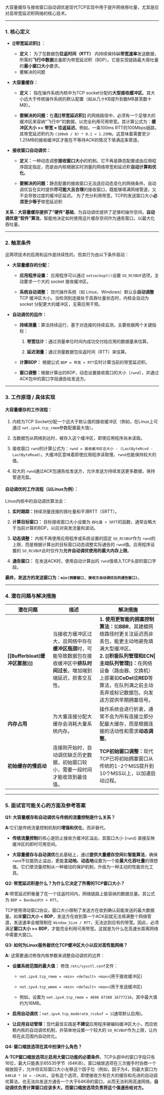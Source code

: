 大容量缓存与接收窗口自动调优是现代TCP实现中用于提升网络吞吐量，尤其是应对高带宽延迟积网络的核心技术。

---

### 1. 核心定义
- **[[带宽延迟积]]** ：
	- **定义：** 为了在数据包**往返时间（RTT）** 内持续保持**以带宽速率**发送数据，所需的**飞行中数据**总量即为带宽延迟积（BDP）。它是实现链路最大吞吐量的**最小窗口大小**要求。
	- 要解决的问题
- ​**大容量缓存：​**​
    
    - ​**定义：​**​ 指在操作系统内核中为TCP socket分配的**大型接收缓冲区**。其大小远大于传统操作系统的默认配置（如从几十KB提升到数MB甚至数十MB）。
        
    - ​**要解决的问题：​**​ 在**高[[带宽延迟积]]** 的网络路径中，必须有一个足够大的缓冲区来容纳“飞行中”的数据，以完全利用可用带宽。其计算公式为：​**缓冲区大小 >= 带宽 × 往返延迟**。例如，一条100ms RTT的100Mbps链路，其带宽延迟积约为 `(100e6 / 8) * 0.1 ≈ 1.25MB`。这意味着需要至少1.25MB的接收缓冲区才能在不等待ACK的情况下填满这条管道。
   
    
- ​**接收窗口自动调优：​**​
    
    - ​**定义：​**​ 一种动态调整**接收窗口大小**的机制。它不再是静态配置或由应用程序固定指定，而是由内核根据实时测量的网络带宽和延迟积**自动计算和优化**。
        
    - ​**要解决的问题：​**​ 静态配置的接收窗口无法适应动态变化的网络条件。自动调优旨在实时提供**尽可能大且合理**的接收窗口，既能够填满网络管道，又不会导致过度的缓冲区延迟。
	    为了充分利用带宽，TCP的发送窗口大小**必须至少等于**带宽延迟积
        
    

​**关系：​**​ ​**大容量缓存提供了“硬件”基础**，为自动调优提供了足够的操作空间。​**自动调优是“软件”算法**，智能地决定如何使用这片缓存空间作为通告窗口，以最大化吞吐量。

---

### 2. 触发条件

这两项技术的启用和运作是持续性的，但其行为由以下条件驱动：

- ​**大容量缓存的分配：​**​
    
    - ​**应用程序设置：​**​ 应用程序可以通过 `setsockopt()`设置 `SO_RCVBUF`选项，主动要求一个大的 socket 接收缓冲区。
        
    - ​**系统自动调整：​**​ 现代操作系统（如 Linux、Windows）默认会**自动调整**​ TCP 缓冲区大小。当检测到连接处于高吞吐量状态时，内核会自动为 socket 分配更大的缓冲区，无需应用干预。
        
    
- ​**自动调优的运作：​**​
    
    - ​**持续测量：​**​ 算法持续运行，基于对连接的持续监测，主要依据两个关键指标：
        
        1. ​**带宽估计：​**​ 通过测量单位时间内成功交付给应用的数据量来估算。
            
        2. ​**延迟测量：​**​ 通过测量数据包往返时间（RTT）来估算。
            
        
    - ​**计算BDP：​**​ 根据公式 `BDP = 带宽 × RTT`实时计算当前的带宽延迟积。
        
    - ​**窗口调整：​**​ 根据计算出的BDP，动态设置接收窗口的大小（`rwnd`），并通过ACK包中的窗口字段通告给发送方。
        
    

---

### 3. 工作原理 / 具体实现

#### 大容量缓存的工作流程：

1. 内核为TCP Socket分配一个远大于默认值的接收缓冲区（例如，在Linux上可通过 `net.ipv4.tcp_rmem`参数配置最大值）。
    
2. 当数据包从网络到达时，被存入这个缓冲区，即使应用程序尚未读取。
    
3. 接收窗口 `rwnd`的计算公式为：`rwnd = 接收缓冲区总大小 - (LastByteRcvd - LastByteRead)`。大缓冲区意味着即使应用程序读取慢，`rwnd`也能保持较大的值。
    
4. 较大的 `rwnd`通过ACK包通告给发送方，允许发送方持续发送更多数据，保持管道充盈。
    

#### 自动调优的工作流程（以Linux为例）：

Linux内核中的自动调优算法会：

1. ​**实时跟踪：​**​ 持续测量连接的吞吐量和平滑RTT（SRTT）。
    
2. ​**计算目标窗口：​**​ 目标接收窗口大小设置为 `吞吐量 × SRTT`的函数，通常会略大于当前计算的BDP，以应对突发流量和波动。
    
3. ​**动态调整：​**​ 内核不再使用应用程序或系统设置的固定 `SO_RCVBUF`作为 `rwnd`的上限，而是根据计算出的目标窗口动态调整实际通告的 `rwnd`值。应用程序设置的 `SO_RCVBUF`此时仅作为**允许自动调优使用的最大内存上限**。
    
4. ​**通告窗口：​**​ 在发送ACK时，使用自动计算出的 `rwnd`值填入TCP头部的窗口字段。
    

​**最终，发送方的发送窗口为：`min(拥塞窗口, 接收方自动调优后的通告窗口)`**。

---

### 4. 潜在问题与解决措施

| 潜在问题                         | 描述                                                                 | 解决措施                                                                                                                                                                            |
| ---------------------------- | ------------------------------------------------------------------ | ------------------------------------------------------------------------------------------------------------------------------------------------------------------------------- |
| ​**[[Bufferbloat(缓冲区膨胀)]]**​ | 当接收方缓冲区过大，且网络中存在**缓冲区瓶颈**时，可能导致数据包在接收缓冲区中**排队时间过长**，增加端到端延迟，损害交互性。 | ​**1. 使用更智能的拥塞控制算法：​**​ 如**BBR**，其建模网络路径时更关注延迟而非丢包，能更主动地避免填满大型缓冲区。  <br>​**2. [[积极队列管理和ECN\|主动队列管理]]：​**​ 在网络设备（路由器、交换机）上部署如**CoDel**或**RED**等算法，在队列满之前主动丢弃或标记数据包，向发送方提供早期拥塞信号。 |
| ​**内存占用**​                   | 为大量连接分配大缓存会消耗大量系统内存。                                               | 操作系统会进行折衷，通常不会为所有连接立即分配最大缓存，而是根据连接的活动性和需求**动态调整**。                                                                                                                              |
| ​**初始缓存的慢启动**​               | 连接刚开始时，自动调优缺乏历史数据，初始窗口较小，需要一段时间才能收敛到最佳值。                           | ​**TCP初始窗口调整：​**​ 现代TCP已将初始拥塞窗口从传统的1-2个MSS提升到10个MSS以上，以加速启动过程。                                                                                                                  |

---

### 5. 面试官可能关心的方面及参考答案

​**Q1: 大容量缓存和自动调优与传统的流量控制是什么关系？​**​

​**A:​**​ 它们是传统流量控制机制的**增强和优化**，而非替代。

- ​**传统流量控制**的核心是防止接收方缓冲区溢出，其窗口大小 (`rwnd`) 直接反映缓冲区的即时可用空间。
    
- ​**大容量缓存与自动调优**在此基础上，通过**提供大量缓存空间**和**智能算法**，确保 `rwnd`不仅能防止溢出，更能**主动地、动态地**设置为一个能**最大化吞吐量**的理想值。它们使流量控制从一种被动的保护机制，升级为一种主动的性能优化工具。
    

​**Q2: 带宽延迟积是什么？为什么它决定了所需的TCP窗口大小？​**​

​**A:​**​ 带宽延迟积衡量了在一个往返时间内，网络链路上能容纳的数据总量。其公式为 `BDP = Bandwidth × RTT`。

TCP使用滑动窗口协议，窗口大小限制了发送方在收到确认前能发送的最大数据量。如果 ​**窗口大小 < BDP**，发送方在收到第一个ACK前就无法填满整个网络管道，发送速率会被限制在 `Window_Size / RTT`，无法达到应有的带宽。因此，必须满足 ​**窗口大小 >= BDP**，才能完全利用可用带宽。这就是为什么在高速长距离网络中需要大窗口。

​**Q3: 如何为Linux服务器优化TCP缓冲区大小以应对高性能网络？​**​

​**A:​**​ 这需要通过修改内核参数来调整自动调优的边界：

- ​**设置系统范围的最大值：​**​ 修改 `/etc/sysctl.conf`文件：
    
    - `net.ipv4.tcp_rmem = <min> <default> <max>`(用于接收缓冲区)
        
    - `net.ipv4.tcp_wmem = <min> <default> <max>`(用于发送缓冲区)
        
    - 例如，设置为 `net.ipv4.tcp_rmem = 4096 87380 16777216`，其中最大值约为16MB。
        
    
- ​**启用自动调优：​**​ `net.ipv4.tcp_moderate_rcvbuf = 1`(通常默认启用)。
    
- ​**让应用自动管理：​**​ 现代最佳实践是**不建议**应用程序硬编码缓冲区大小，而应依赖内核的自动调优机制，并简单地设置一个较大的 `SO_RCVBUF`作为上限，让内核在此范围内自动优化。
    

​**Q4: 窗口缩放选项在其中扮演什么角色？​**​

​**A:​**​ ​**TCP窗口缩放选项**是**启用大窗口功能的必要条件**。TCP头部中的窗口字段只有16位，最大只能表示65535字节（64KiB）。窗口缩放选项在三次握手时协商一个缩放因子，允许将实际窗口大小左移这个因子位（例如，因子为4，则最大窗口为 `64KiB * 16 = ~1MiB`）。没有这个选项，即使接收方有巨大的缓存和先进的自动调优算法，也无法向发送方通告一个大于64KiB的窗口，从而无法利用高速网络。​**自动调优负责计算窗口应该多大，而窗口缩放选项负责将这个值通告给对方。​**